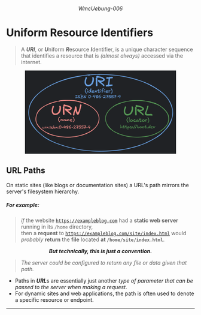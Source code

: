 ###### <p align="center"> WmcUebung-006 </p>

# Uniform Resource Identifiers
> A ***URI***, or ***U***niform ***R***esource ***I***dentifier, is a unique character sequence that identifies a resource that is *(almost
always)* accessed via the internet.
<div align="center">
  
  <img src ="./img/uri.png" alt="URI" width=80%>
</div>

## URL Paths
On static sites (like blogs or documentation sites) a URL's path mirrors the server's filesystem hierarchy.  

##### For example: 
  > *if* the website [`https://exampleblog.com`](https://exampleblog.com) had a **static web server** running in its `/home` directory,  
  > then a **request** to [`https://exampleblog.com/site/index.html`](https://exampleblog.com/site/index.html) would *probably* **return** the **file** located **at `/home/site/index.html`**.  

***<p align="center"> But technically, this is just a convention.</p>***
> *The server could be configured to return any file or data given that path.*  

- Paths in ***URL***s are essentially just another *type of parameter that can be passed to the server when making a request*.  
- For dynamic sites and web applications, the path is often used to denote a specific resource or endpoint.

  
<!--
- ### *To test my javascript skills i first made myself a "playground environment"*:

<div align="center">
  
  <img src ="./img/exampleB.png" alt="example" width=80%>
</div>

---
- ## *Overview of the .html "playground"-file*
<div align="center">
  
  <img src ="./img/html.png" alt="html + darkmode" width=80%>
</div>

- ## *Overview of the .js "playground"-file*
<div align="center">

  <img src ="./img/script.png" alt="javascript + lightmode" width=80%>
</div>
-->
---
